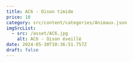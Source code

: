 ```yaml
---
title: AC6 - Oison timide
price: 10
category: src/content/categories/Animaux.json
imgSrcList:
  - src: /asset/AC6.jpg
    alt: AC6 - Oison éveillé
date: 2024-05-30T10:36:51.757Z
draft: false
---
```


